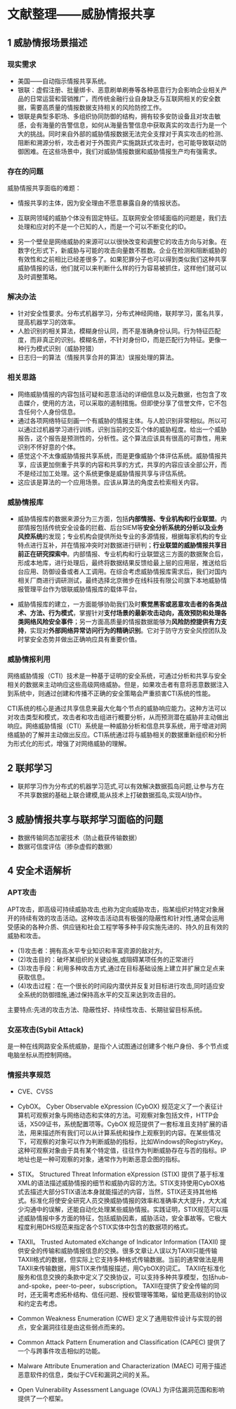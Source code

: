 # 文献整理——威胁情报共享

## 1 威胁情报场景描述

### 现实需求

* 美国——自动指示情报共享系统。
* 银联：虚假注册、批量绑卡、恶意刷单刷券等各种恶意行为会影响企业相关产品的日常运营和营销推广，而传统金融行业自身缺乏与互联网相关的安全数据，需要高质量的情报数据支持相关的风险防控工作。
* 银联是典型多职场、多组织协同防御的结构，拥有较多安防设备且对攻击敏感，会有海量的告警信息，如何从海量告警信息中获取真实的攻击行为是一个大的挑战。同时来自外部的威胁情报数据无法完全支撑对于真实攻击的检测、阻断和溯源分析，攻击者对于外围资产实施跳跃式攻击时，也可能导致联动防御困难。在这些场景中，我们对威胁情报数据和威胁情报生产均有强需求。

### 存在的问题

威胁情报共享面临的难题：
* 情报共享的主体，因为安全理由不愿意暴露自身的情报状态。

* 互联网领域的威胁个体没有固定特征。互联网安全领域面临的问题是，我们去处理和应对的不是一个已知的人，而是一个可以不断变化的ID。


* 另一个壁垒是网络威胁的来源可以以很快改变和调整它的攻击方向与对象。在数字化形式下，新威胁与可能的攻击向量数不胜数。企业在检测和阻断威胁的有效性和之前相比已经差很多了。如果犯罪分子也可以得到类似我们这种共享威胁情报的话，他们就可以来判断什么样的行为容易被抓住，这样他们就可以及时调整策略。

### 解决办法

* 针对安全性要求。分布式机器学习，分布式神经网络，联邦学习，匿名共享，提高机器学习的效率。
* 人脸识别的相关算法，模糊身份认同，而不是准确身份认同。行为特征匹配度，而非真正的识别。模糊名册，不针对身份ID，而是匹配行为特征。更像一种行为模式识别（威胁狩猎）
* 日志归一的算法（情报共享合并的算法）误报处理的算法。


### 相关思路

* 网络威胁情报的内容包括可疑和恶意活动的详细信息以及元数据，也包含了攻击媒介，使用的方法，可以采取的遏制措施。但即使分享了信誉文件，它不包含任何个人身份信息。
* 通过各项网络特征刻画一个有威胁的情报主体。与人脸识别非常相似。所以可以通过过机器学习进行训练，识别当前的交互个体的威胁程度。给出一个威胁报告，这个报告是预测性的，分析性。这个算法应该具有很高的可靠性，用来识别不怀好意的个体。
* 感觉这个不太像威胁情报共享系统，而是更像威胁个体评估系统。威胁情报共享，应该更加侧重于共享的内容和共享的方式，共享的内容应该全部公开，而不是经过加工处理。这个系统更像是威胁情报共享与评估系统。
* 这应该是算法的一个应用场景。应该从算法的角度去检索相关内容。

### 威胁情报库
* 威胁情报库的数据来源分为三方面，包括**内部情报、专业机构和行业联盟**。内部情报包括传统安全设备的拦截、后台SIEM等**安全分析系统的分析以及业务风控系统**的发现；专业机构会提供所处专业的多源情报，根据每家机构的专业特点进行互补，并在情报冲突时对数据进行研判；**行业联盟的威胁情报共享目前正在研究探索中**。内部情报、专业机构和行业联盟这三方面的数据聚合后，形成本地库，进行处理后，最终将数据结果反馈给最上层的应用层，推送给后台应用、防御设备或者人工调用。在综合考虑威胁情报库需求后，我们对国内相关厂商进行调研测试，最终选择北京微步在线科技有限公司旗下本地威胁情报管理平台作为银联威胁情报库的载体平台。

* 威胁情报库的建立，一方面能够协助我们及时**察觉黑客或恶意攻击者的各类战术、方法、行为模式**，掌握针对**支付场景的最新攻击动向，高效预防和处理各类网络风险安全事件**；另一方面高质量的情报数据能够为**风险防控提供有力支持**，实现对**外部网络异常访问行为的精确识别**。它对于防守方安全风控团队及时掌安全态势并做出正确响应具有重要价值。


### 威胁情报利用

网络威胁情报（CTI）技术是一种基于证明的安全系统，可通过分析和共享与安全相关的数据来主动响应这些高级网络威胁。但是，如果攻击者有意将恶意数据注入到系统中，则通过创建和传播不正确的安全策略会严重损害CTI系统的性能。

CTI系统的核心是通过共享信息来最大化每个节点的威胁响应能力。这种方法可以对攻击类型和模式，攻击者和攻击组进行概要分析，从而预测潜在威胁并主动做出响应。网络威胁情报（CTI）系统是一种威胁分析和信息共享系统，用于增进对网络威胁的了解并主动做出反应。CTI系统通过将与威胁相关的数据重新组织和分析为形式化的形式，增强了对网络威胁的理解。

## 2 联邦学习

* 联邦学习作为分布式的机器学习范式,可以有效解决数据孤岛问题,让参与方在不共享数据的基础上联合建模,能从技术上打破数据孤岛,实现AI协作。





## 3 威胁情报共享与联邦学习面临的问题

* 数据传输同态加密技术（防止截获传输数据）
* 数据可信度评估（掺杂虚假的数据）


## 4 安全术语解析

### APT攻击

APT攻击，即高级可持续威胁攻击,也称为定向威胁攻击，指某组织对特定对象展开的持续有效的攻击活动。这种攻击活动具有极强的隐蔽性和针对性,通常会运用受感染的各种介质、供应链和社会工程学等多种手段实施先进的、持久的且有效的威胁和攻击。

* (1)攻击者：拥有高水平专业知识和丰富资源的敌对方。
* (2)攻击目的：破坏某组织的关键设施,或阻碍某项任务的正常进行
* (3)攻击手段：利用多种攻击方式,通过在目标基础设施上建立并扩展立足点来获取信息。
* (4)攻击过程：在一个很长的时间段内潜伏并反复对目标进行攻击,同时适应安全系统的防御措施,通过保持高水平的交互来达到攻击目的。

主要特点:先进的攻击方法、隐蔽性好、持续性攻击、长期驻留目标系统。

### 女巫攻击(Sybil Attack)
是一种在线网路安全系统威胁，是指个人试图通过创建多个帐户身份、多个节点或电脑坐标从而控制网络。


### 情报共享规范
* CVE、CVSS
* CybOX。
Cyber Observable eXpression (CybOX) 规范定义了一个表征计算机可观察对象与网络动态和实体的方法。可观察对象包括文件，HTTP会话，X509证书，系统配置项等。CybOX 规范提供了一套标准且支持扩展的语法，用来描述所有我们可以从计算系统和操作上观察到的内容。在某些情况下，可观察的对象可以作为判断威胁的指标，比如Windows的RegistryKey。这种可观察对象由于具有某个特定值，往往作为判断威胁存在与否的指标。IP地址也是一种可观察的对象，通常作为判断恶意企图的指标。
* STIX。
Structured Threat Information eXpression (STIX) 提供了基于标准XML的语法描述威胁情报的细节和威胁内容的方法。STIX支持使用CybOX格式去描述大部分STIX语法本身就能描述的内容，当然，STIX还支持其他格式。标准化将使安全研究人员交换威胁情报的效率和准确率大大提升，大大减少沟通中的误解，还能自动化处理某些威胁情报。实践证明，STIX规范可以描述威胁情报中多方面的特征，包括威胁因素，威胁活动，安全事故等。它极大程度利用DHS规范来指定各个STIX实体中包含的数据项的格式。
* TAXII。
Trusted Automated eXchange of Indicator Information (TAXII) 提供安全的传输和威胁情报信息的交换。很多文章让人误以为TAXII只能传输TAXII格式的数据，但实际上它支持多种格式传输数据。当前的通常做法是用TAXII来传输数据，用STIX来作情报描述，用CybOX的词汇。
TAXII在标准化服务和信息交换的条款中定义了交换协议，可以支持多种共享模型，包括hub-and-spoke，peer-to-peer，subscription。
TAXII在提供了安全传输的同时，还无需考虑拓朴结构、信任问题、授权管理等策略，留给更高级别的协议和约定去考虑。

* Common Weakness Enumeration (CWE) 定义了通用软件设计与实现的弱点，安全漏洞往往是由这些弱点而来的。
* Common Attack Pattern Enumeration and Classification (CAPEC) 提供了一个与跨事件攻击相似的功能。
* Malware Attribute Enumeration and Characterization (MAEC) 可用于描述恶意软件的信息，类似于CVE和漏洞之间的关系。
* Open Vulnerability Assessment Language (OVAL) 为评估漏洞范围和影响提供了一个框架。



